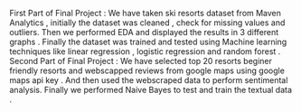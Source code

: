 First Part of Final Project : 
We have taken ski resorts dataset from Maven Analytics , initially the dataset was cleaned , check for missing values and outliers. Then we performed EDA and displayed the results in 3 different graphs . Finally the dataset was trained and tested using Machine learning techniques like linear regression , logistic regression and random forest .
Second Part of Final Project : 
We have selected top 20 resorts beginer friendly resorts and webscapped reviews from google maps using google maps api key . And then used the webscraped data to perform sentimental analysis. Finally we performed Naive Bayes to test and train the textual data . 
